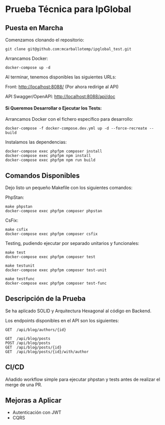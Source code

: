 # Prueba Técnica para IpGlobal

## Puesta en Marcha

Comenzamos clonando el repositorio:

    git clone git@github.com:mcarballotemp/ipglobal_test.git

Arrancamos Docker:

    docker-compose up -d

Al terminar, tenemos disponibles las siguientes URLs:

Front: [http://localhost:8088/](http://localhost:8088/) (Por ahora redirige al API)

API Swagger/OpenAPI: [http://localhost:8088/api/doc](http://localhost:8088/api/doc)

#### Si Queremos Desarrollar o Ejecutar los Tests:

Arrancamos Docker con el fichero específico para desarrollo:

    docker-compose -f docker-compose.dev.yml up -d --force-recreate --build

Instalamos las dependencias:

    docker-compose exec phpfpm composer install
    docker-compose exec phpfpm npm install
    docker-compose exec phpfpm npm run build

## Comandos Disponibles

Dejo listo un pequeño Makefile con los siguientes comandos:

PhpStan:

    make phpstan
    docker-compose exec phpfpm composer phpstan

CsFix:

    make csfix
    docker-compose exec phpfpm composer csfix

Testing, pudiendo ejecutar por separado unitarios y funcionales:

    make test
    docker-compose exec phpfpm composer test

    make testunit
    docker-compose exec phpfpm composer test-unit

    make testfunc
    docker-compose exec phpfpm composer test-func

## Descripción de la Prueba

Se ha aplicado SOLID y Arquitectura Hexagonal al código en Backend.

Los endpoints disponibles en el API son los siguientes:

    GET  /api/blog/authors/{id}

    GET  /api/blog/posts
    POST /api/blog/posts
    GET  /api/blog/posts/{id}
    GET  /api/blog/posts/{id}/with/author

## CI/CD

Añadido workflow simple para ejecutar phpstan y tests antes de realizar el merge de una PR.

## Mejoras a Aplicar

- Autenticación con JWT
- CQRS
